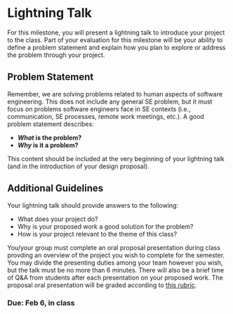 # Lightning Talk

For this milestone, you will present a lightning talk to introduce your project to the class. Part of your evaluation for this milestone will be your ability to define a problem statement and explain how you plan to explore or address the problem through your project.

## Problem Statement

Remember, we are solving problems related to human aspects of software engineering. This does not include any general SE problem, but it must focus on problems software engineers face in SE contexts (i.e., communication, SE processes, remote work meetings, etc.). A good problem statement describes:

* **_What_ is the problem?**
* **_Why_ is it a problem?**

This content should be included at the very beginning of your lightning talk (and in the introduction of your design proposal). 

## Additional Guidelines

Your lightning talk should provide answers to the following: 

* What does your project do? 
* Why is your proposed work a good solution for the problem?
* How is your project relevant to the theme of this class?

You/your group must complete an oral proposal presentation during class provding an overview of the project you wish to complete for the semester. You may divide the presenting duties among your team however you wish, but the talk must be no more than 6 minutes. There will also be a brief time of Q&A from students after each presentation on your proposed work. The proposal oral presentation will be graded according to [this rubric](../resources/rubrics/lightning_talk.pdf).

### Due: Feb 6, in class